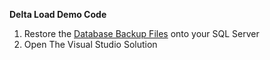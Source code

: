 **Delta Load Demo Code**

1. Restore the [Database Backup Files](https://github.com/ex-tc/DeltaLoad/tree/master/Database_Files_To_Restore) onto your SQL Server
2. Open The Visual Studio Solution

